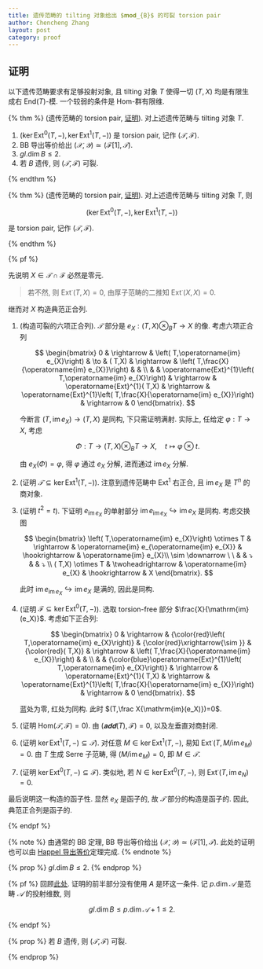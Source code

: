 ```yaml
---
title: 遗传范畴的 tilting 对象给出 $𝐦𝐨𝐝_{B}$ 的可裂 torsion pair
author: Chencheng Zhang
layout: post
category: proof
---
```


## 证明

以下遗传范畴要求有足够投射对象, 且 tilting 对象 $T$ 使得一切 $(T,X)$ 均是有限生成右 $\mathrm{End}(T)$-模. 一个较弱的条件是 $\mathrm{Hom}$-群有限维.

{% thm %}
(遗传范畴的 torsion pair, [证明](KerHom_KerExt_TP)).
对上述遗传范畴与 tilting 对象 $T$.

1. $(\ker \mathrm{Ext}^0(T,-), \ker \mathrm{Ext}^1(T,-))$ 是 torsion pair, 记作 $(𝒯, ℱ)$.
2. BB 导出等价给出 $(𝒳 , 𝒴) ≃ (ℱ[1], 𝒯)$.
3. $gl.\dim B ≤ 2$.
4. 若 $B$ 遗传, 则 $(𝒯, ℱ)$ 可裂.

{% endthm %}

{% thm %}
(遗传范畴的 torsion pair, [证明](KerHom_KerExt_TP)).
对上述遗传范畴与 tilting 对象 $T$, 则

$$
(\ker \mathrm{Ext}^0(T,-), \ker \mathrm{Ext}^1(T,-))
$$

是 torsion pair, 记作 $(𝒯, ℱ)$.

{% endthm %}

{% pf %}

先说明 $X ∈ 𝒯 ∩ ℱ$ 必然是零元.

> 若不然, 则 $\mathrm{Ext}^∙ (T, X) =0$, 由厚子范畴的二推知 $\mathrm{Ext}^∙ (X, X) =0$.

继而对 $X$ 构造典范正合列.

1. (构造可裂的六项正合列). $𝒯$ 部分是 $e_X : (T,X) ⊗_B T → X$ 的像. 考虑六项正合列

   $$
   \begin{bmatrix}
   0 & \rightarrow  & \left( T,\operatorname{im} e_{X}\right) & \to & ( T,X) & \rightarrow  & \left( T,\frac{X}{\operatorname{im} e_{X}}\right) &  & \\
    &  & \operatorname{Ext}^{1}\left( T,\operatorname{im} e_{X}\right) & \rightarrow  & \operatorname{Ext}^{1}( T,X) & \rightarrow  & \operatorname{Ext}^{1}\left( T,\frac{X}{\operatorname{im} e_{X}}\right) & \rightarrow  & 0
   \end{bmatrix}.
   $$

   今断言 $(T, \operatorname{im}e_X) → (T,X)$ 是同构, 下只需证明满射. 实际上, 任给定 $φ : T → X$, 考虑

   $$
   Φ : T → (T,X) ⊗_B T → X,\quad t ↦ φ ⊗ t.
   $$

   由 $e _X(Φ) = φ$, 得 $φ$ 通过 $e_X$ 分解, 进而通过 $\operatorname{im} e_X$ 分解.

2. (证明 $𝒯 ⊆ \ker \mathrm{Ext}^1(T,-)$). 注意到遗传范畴中 $\mathrm{Ext}^1$ 右正合, 且 $\operatorname{im}e_X$ 是 $T^n$ 的商对象.
3. (证明 $t^2 = t$). 下证明 $e_{\operatorname{im} e_X}$ 的单射部分 $\operatorname{im} e_{\operatorname{im} e_X} ↪ \operatorname{im} e_X$ 是同构. 考虑交换图

    $$
    \begin{bmatrix}
    \left( T,\operatorname{im} e_{X}\right) \otimes T & \rightarrow  & \operatorname{im} e_{\operatorname{im} e_{X}} & \hookrightarrow  & \operatorname{im} e_{X}\\
    \sim \downarrow \ \  &  & ⤵  &  & ⤵ \\
    ( T,X) \otimes T & \twoheadrightarrow  & \operatorname{im} e_{X} & \hookrightarrow  & X
    \end{bmatrix}.
    $$

    此时 $\operatorname{im} e_{\operatorname{im} e_X} ↪ \operatorname{im} e_X$ 是满的, 因此是同构.
4. (证明 $ℱ ⊆ \ker \mathrm{Ext}^0(T,-)$). 选取 torsion-free 部分 $\frac{X}{\mathrm{im}(e_X)}$. 考虑如下正合列:

   $$
   \begin{bmatrix}
   0 & \rightarrow  & {\color{red}\left( T,\operatorname{im} e_{X}\right)} & {\color{red}\xrightarrow{\sim }} & {\color{red}( T,X)} & \rightarrow  & \left( T,\frac{X}{\operatorname{im} e_{X}}\right) &  & \\
    &  & {\color{blue}\operatorname{Ext}^{1}\left( T,\operatorname{im} e_{X}\right)} & \rightarrow  & \operatorname{Ext}^{1}( T,X) & \rightarrow  & \operatorname{Ext}^{1}\left( T,\frac{X}{\operatorname{im} e_{X}}\right) & \rightarrow  & 0
   \end{bmatrix}.
   $$

    蓝处为零, 红处为同构. 此时 $(T,\frac X{\mathrm{im}(e_X)})=0$.
5. (证明 $\mathrm{Hom}(𝒯 , ℱ) =0$). 由 $(𝐚𝐝𝐝 (T), ℱ)=0$, 以及左垂直对商封闭.
6. (证明 $\ker \mathrm{Ext}^1(T,-) ⊆ 𝒯$). 对任意 $M ∈ \ker \mathrm{Ext}^1(T,-)$, 易知 $\mathrm{Ext}^∙ (T, M / \operatorname{im}e_M) = 0$. 由 $T$ 生成 Serre 子范畴, 得 $(M / \operatorname{im}e_M) = 0$, 即 $M ∈ 𝒯$.
7. (证明 $\ker \mathrm{Ext}^0(T,-) ⊆ ℱ$). 类似地, 若 $N ∈ \ker \mathrm{Ext}^0(T,-)$, 则 $\mathrm{Ext}^∙ (T, \operatorname{im}e_N) = 0$.  

最后说明这一构造的函子性. 显然 $e_X$ 是函子的, 故 $𝒯$ 部分的构造是函子的. 因此, 典范正合列是函子的.

{% endpf %}

{% note %}
由通常的 BB 定理, BB 导出等价给出 $(𝒳 , 𝒴) ≃ (ℱ[1], 𝒯)$. 此处的证明也可以由 [Happel 导出等价](Happel_Derived_Equivalence)定理完成.
{% endnote %}

{% prop %}
$gl.\dim B ≤ 2$.
{% endprop %}

{% pf %}
回顾[此处](Gl_Dim_A_B). 证明的前半部分没有使用 $A$ 是环这一条件. 记 $p.\dim 𝒜$ 是范畴 $𝒜$ 的投射维数, 则

$$
gl.\dim B ≤ p.\dim 𝒜  + 1 ≤ 2.
$$

{% endpf %}

{% prop %}
若 $B$ 遗传, 则 $(𝒯, ℱ)$ 可裂.


{% endprop %}
